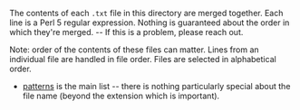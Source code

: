 The contents of each `.txt` file in this directory are merged together.
Each line is a Perl 5 regular expression.
Nothing is guaranteed about the order in which they're merged.
-- If this is a problem, please reach out.

Note: order of the contents of these files can matter.
Lines from an individual file are handled in file order.
Files are selected in alphabetical order.

* [patterns](patterns.txt) is the main list -- there is nothing
particularly special about the file name (beyond the extension which is
important).
